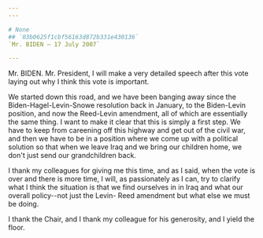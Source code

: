```yaml
---
---

# None
## `03b0625f1cbf56163d872b331e430136`
`Mr. BIDEN — 17 July 2007`

---
```



Mr. BIDEN. Mr. President, I will make a very detailed speech after 
this vote laying out why I think this vote is important.

We started down this road, and we have been banging away since the 
Biden-Hagel-Levin-Snowe resolution back in January, to the Biden-Levin 
position, and now the Reed-Levin amendment, all of which are 
essentially the same thing. I want to make it clear that this is simply 
a first step. We have to keep from careening off this highway and get 
out of the civil war, and then we have to be in a position where we 
come up with a political solution so that when we leave Iraq and we 
bring our children home, we don't just send our grandchildren back.

I thank my colleagues for giving me this time, and as I said, when 
the vote is over and there is more time, I will, as passionately as I 
can, try to clarify what I think the situation is that we find 
ourselves in in Iraq and what our overall policy--not just the Levin-
Reed amendment but what else we must be doing.

I thank the Chair, and I thank my colleague for his generosity, and I 
yield the floor.